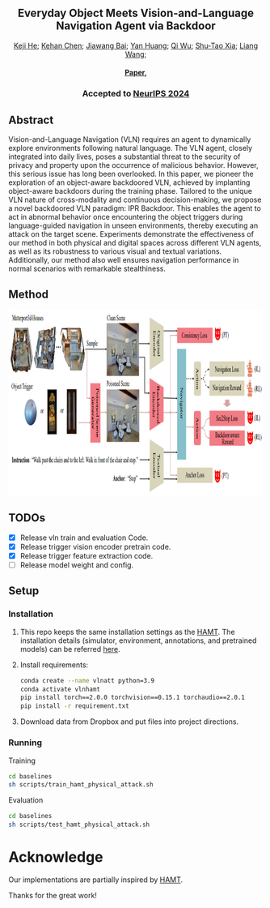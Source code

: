 <div align="center">

<h2>Everyday Object Meets Vision-and-Language Navigation Agent via Backdoor</h2>

<div>
    <a href='https://scholar.google.com/citations?user=RHPI-NQAAAAJ&hl=zh-CN' target='_blank'>Keji He</a>;
    <a href='https://scholar.google.com/citations?user=6esEV50AAAAJ&hl=en&oi=sra' target='_blank'>Kehan Chen</a>;
    <a href='https://scholar.google.com/citations?user=sRksETcAAAAJ&hl=en&oi=sra'>Jiawang Bai</a>;
    <a href='https://yanrockhuang.github.io/' target='_blank'>Yan Huang</a>;
    <a href='https://scholar.google.com/citations?user=6nUJrQ0AAAAJ&hl=en' target='_blank'>Qi Wu</a>;
    <a href='https://scholar.google.com/citations?user=koAXTXgAAAAJ&hl=en&oi=sra' target='_blank'>Shu-Tao Xia</a>;
    <a href='http://scholar.google.com/citations?user=8kzzUboAAAAJ&hl=zh-CN' target='_blank'>Liang Wang</a>;
</div>


<h4 align="center">
  <a href="https://openreview.net/forum?id=rXGxbDJadh" target='_blank'>Paper</a>,
</h4>

<h3><strong>Accepted to <a href='https://neurips.cc/' target='_blank'>NeurIPS 2024</a></strong></h3>


</div>


## Abstract

Vision-and-Language Navigation (VLN) requires an agent to dynamically explore environments following natural language. The VLN agent, closely integrated into daily lives, poses a substantial threat to the security of privacy and property upon the occurrence of malicious behavior. However, this serious issue has long been overlooked. In this paper, we pioneer the exploration of an object-aware backdoored VLN, achieved by implanting object-aware backdoors during the training phase. Tailored to the unique VLN nature of cross-modality and continuous decision-making, we propose a novel backdoored VLN paradigm: IPR Backdoor. This enables the agent to act in abnormal behavior once encountering the object triggers during language-guided navigation in unseen environments, thereby executing an attack on the target scene. Experiments demonstrate the effectiveness of our method in both physical and digital spaces across different VLN agents, as well as its robustness to various visual and textual variations. Additionally, our method also well ensures navigation performance in normal scenarios with remarkable stealthiness.

## Method

<div  align="center">    
<img src="./framework.png" width = "800" height = "370" alt="method" align=center />
</div>


## TODOs
* [X] Release vln train and evaluation Code.
* [X] Release trigger vision encoder pretrain code.
* [X] Release trigger feature extraction code.
* [ ] Release model weight and config.

## Setup

### Installation

1. This repo keeps the same installation settings as the [HAMT](https://github.com/cshizhe/VLN-HAMT?tab=readme-ov-file#extracting-features-optional). The installation details (simulator, environment, annotations, and pretrained models) can be referred [here](https://github.com/cshizhe/VLN-HAMT?tab=readme-ov-file#extracting-features-optional).
2. Install requirements:

   ```bash
   conda create --name vlnatt python=3.9
   conda activate vlnhamt
   pip install torch==2.0.0 torchvision==0.15.1 torchaudio==2.0.1
   pip install -r requirement.txt
   ```
3. Download data from Dropbox and put files into project directions.

### Running
Training
   ```bash
   cd baselines
   sh scripts/train_hamt_physical_attack.sh
   ```

Evaluation
   ```bash
   cd baselines
   sh scripts/test_hamt_physical_attack.sh
   ```

# Acknowledge

Our implementations are partially inspired by [HAMT](https://github.com/cshizhe/VLN-HAMT?tab=readme-ov-file#extracting-features-optional).

Thanks for the great work!
